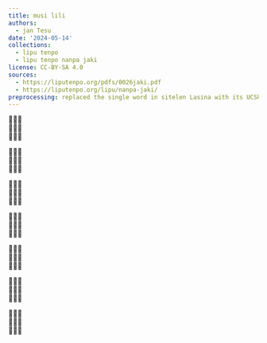 ```yaml
---
title: musi lili
authors:
  - jan Tesu
date: '2024-05-14'
collections:
  - lipu tenpo
  - lipu tenpo nanpa jaki
license: CC-BY-SA 4.0
sources:
  - https://liputenpo.org/pdfs/0026jaki.pdf
  - https://liputenpo.org/lipu/nanpa-jaki/
preprocessing: replaced the single word in sitelen Lasina with its UCSUR equivalent
---
```


  
  


  
  


  
󱤜  


  
  


  
  


  
  


  
  
